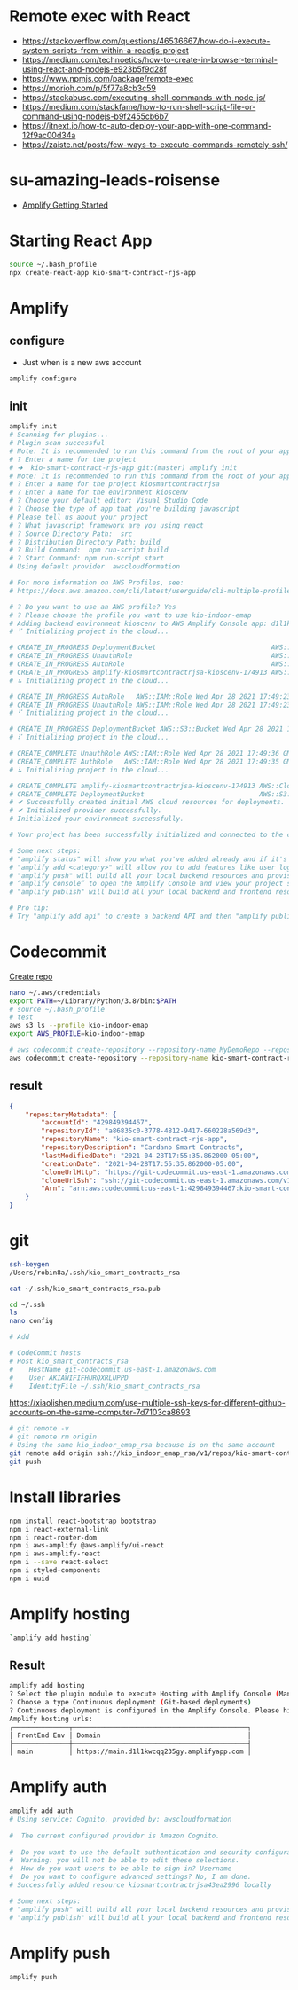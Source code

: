 # Remote exec with React
- https://stackoverflow.com/questions/46536667/how-do-i-execute-system-scripts-from-within-a-reactjs-project
- https://medium.com/technoetics/how-to-create-in-browser-terminal-using-react-and-nodejs-e923b5f9d28f
- https://www.npmjs.com/package/remote-exec
- https://morioh.com/p/5f77a8cb3c59
- https://stackabuse.com/executing-shell-commands-with-node-js/
- https://medium.com/stackfame/how-to-run-shell-script-file-or-command-using-nodejs-b9f2455cb6b7    
- https://itnext.io/how-to-auto-deploy-your-app-with-one-command-12f9ac00d34a
- https://zaiste.net/posts/few-ways-to-execute-commands-remotely-ssh/


# su-amazing-leads-roisense
- [Amplify Getting Started](https://docs.amplify.aws/start)

# Starting React App

```sh
source ~/.bash_profile
npx create-react-app kio-smart-contract-rjs-app
```

# Amplify

## configure

- Just when is a new aws account
```sh
amplify configure
```


## init

```sh
amplify init
# Scanning for plugins...
# Plugin scan successful
# Note: It is recommended to run this command from the root of your app directory
# ? Enter a name for the project 
# ➜  kio-smart-contract-rjs-app git:(master) amplify init
# Note: It is recommended to run this command from the root of your app directory
# ? Enter a name for the project kiosmartcontractrjsa
# ? Enter a name for the environment kioscenv
# ? Choose your default editor: Visual Studio Code
# ? Choose the type of app that you're building javascript
# Please tell us about your project
# ? What javascript framework are you using react
# ? Source Directory Path:  src
# ? Distribution Directory Path: build
# ? Build Command:  npm run-script build
# ? Start Command: npm run-script start
# Using default provider  awscloudformation

# For more information on AWS Profiles, see:
# https://docs.aws.amazon.com/cli/latest/userguide/cli-multiple-profiles.html

# ? Do you want to use an AWS profile? Yes
# ? Please choose the profile you want to use kio-indoor-emap
# Adding backend environment kioscenv to AWS Amplify Console app: d1l1kwcqq235gy
# ⠋ Initializing project in the cloud...

# CREATE_IN_PROGRESS DeploymentBucket                             AWS::S3::Bucket            Wed Apr 28 2021 17:49:22 GMT-0500 (Colombia Standard Time)               
# CREATE_IN_PROGRESS UnauthRole                                   AWS::IAM::Role             Wed Apr 28 2021 17:49:22 GMT-0500 (Colombia Standard Time)               
# CREATE_IN_PROGRESS AuthRole                                     AWS::IAM::Role             Wed Apr 28 2021 17:49:22 GMT-0500 (Colombia Standard Time)               
# CREATE_IN_PROGRESS amplify-kiosmartcontractrjsa-kioscenv-174913 AWS::CloudFormation::Stack Wed Apr 28 2021 17:49:17 GMT-0500 (Colombia Standard Time) User Initiated
# ⠦ Initializing project in the cloud...

# CREATE_IN_PROGRESS AuthRole   AWS::IAM::Role Wed Apr 28 2021 17:49:23 GMT-0500 (Colombia Standard Time) Resource creation Initiated
# CREATE_IN_PROGRESS UnauthRole AWS::IAM::Role Wed Apr 28 2021 17:49:23 GMT-0500 (Colombia Standard Time) Resource creation Initiated
# ⠋ Initializing project in the cloud...

# CREATE_IN_PROGRESS DeploymentBucket AWS::S3::Bucket Wed Apr 28 2021 17:49:23 GMT-0500 (Colombia Standard Time) Resource creation Initiated
# ⠏ Initializing project in the cloud...

# CREATE_COMPLETE UnauthRole AWS::IAM::Role Wed Apr 28 2021 17:49:36 GMT-0500 (Colombia Standard Time) 
# CREATE_COMPLETE AuthRole   AWS::IAM::Role Wed Apr 28 2021 17:49:35 GMT-0500 (Colombia Standard Time) 
# ⠧ Initializing project in the cloud...

# CREATE_COMPLETE amplify-kiosmartcontractrjsa-kioscenv-174913 AWS::CloudFormation::Stack Wed Apr 28 2021 17:49:46 GMT-0500 (Colombia Standard Time) 
# CREATE_COMPLETE DeploymentBucket                             AWS::S3::Bucket            Wed Apr 28 2021 17:49:44 GMT-0500 (Colombia Standard Time) 
# ✔ Successfully created initial AWS cloud resources for deployments.
# ✔ Initialized provider successfully.
# Initialized your environment successfully.

# Your project has been successfully initialized and connected to the cloud!

# Some next steps:
# "amplify status" will show you what you've added already and if it's locally configured or deployed
# "amplify add <category>" will allow you to add features like user login or a backend API
# "amplify push" will build all your local backend resources and provision it in the cloud
# “amplify console” to open the Amplify Console and view your project status
# "amplify publish" will build all your local backend and frontend resources (if you have hosting category added) and provision it in the cloud

# Pro tip:
# Try "amplify add api" to create a backend API and then "amplify publish" to deploy everything

```

# Codecommit

[Create repo](https://docs.aws.amazon.com/cli/latest/reference/codecommit/create-repository.html)
```sh
nano ~/.aws/credentials
export PATH=~/Library/Python/3.8/bin:$PATH
# source ~/.bash_profile
# test
aws s3 ls --profile kio-indoor-emap
export AWS_PROFILE=kio-indoor-emap

# aws codecommit create-repository --repository-name MyDemoRepo --repository-description "My demonstration repository" --tags Team=Saanvi
aws codecommit create-repository --repository-name kio-smart-contract-rjs-app --repository-description "Cardano Smart Contracts" --tags Team=kio --region us-east-1 

```

## result
```json
{
    "repositoryMetadata": {
        "accountId": "429849394467",
        "repositoryId": "a86835c0-3778-4812-9417-660228a569d3",
        "repositoryName": "kio-smart-contract-rjs-app",
        "repositoryDescription": "Cardano Smart Contracts",
        "lastModifiedDate": "2021-04-28T17:55:35.862000-05:00",
        "creationDate": "2021-04-28T17:55:35.862000-05:00",
        "cloneUrlHttp": "https://git-codecommit.us-east-1.amazonaws.com/v1/repos/kio-smart-contract-rjs-app",
        "cloneUrlSsh": "ssh://git-codecommit.us-east-1.amazonaws.com/v1/repos/kio-smart-contract-rjs-app",
        "Arn": "arn:aws:codecommit:us-east-1:429849394467:kio-smart-contract-rjs-app"
    }
}
```


# git

```sh
ssh-keygen
/Users/robin8a/.ssh/kio_smart_contracts_rsa

cat ~/.ssh/kio_smart_contracts_rsa.pub

```


```sh
cd ~/.ssh
ls
nano config

# Add

# CodeCommit hosts
# Host kio_smart_contracts_rsa
#    HostName git-codecommit.us-east-1.amazonaws.com
#    User AKIAWIFIFHURQXRLUPPD
#    IdentityFile ~/.ssh/kio_smart_contracts_rsa

```

https://xiaolishen.medium.com/use-multiple-ssh-keys-for-different-github-accounts-on-the-same-computer-7d7103ca8693

```sh
# git remote -v
# git remote rm origin
# Using the same kio_indoor_emap_rsa because is on the same account
git remote add origin ssh://kio_indoor_emap_rsa/v1/repos/kio-smart-contract-rjs-app
git push
```



# Install libraries
```sh
npm install react-bootstrap bootstrap
npm i react-external-link
npm i react-router-dom
npm i aws-amplify @aws-amplify/ui-react
npm i aws-amplify-react
npm i --save react-select
npm i styled-components
npm i uuid
```


# Amplify hosting
```sh
`amplify add hosting`
```
## Result
```sh
amplify add hosting
? Select the plugin module to execute Hosting with Amplify Console (Managed hosting with custom domains, Continuous deployment)
? Choose a type Continuous deployment (Git-based deployments)
? Continuous deployment is configured in the Amplify Console. Please hit enter once you connect your repository 
Amplify hosting urls: 
┌──────────────┬────────────────────────────────────────────┐
│ FrontEnd Env │ Domain                                     │
├──────────────┼────────────────────────────────────────────┤
│ main         │ https://main.d1l1kwcqq235gy.amplifyapp.com │
```

# Amplify auth

```sh
amplify add auth
# Using service: Cognito, provided by: awscloudformation
 
#  The current configured provider is Amazon Cognito. 
 
#  Do you want to use the default authentication and security configuration? Default configuration
#  Warning: you will not be able to edit these selections. 
#  How do you want users to be able to sign in? Username
#  Do you want to configure advanced settings? No, I am done.
# Successfully added resource kiosmartcontractrjsa43ea2996 locally

# Some next steps:
# "amplify push" will build all your local backend resources and provision it in the cloud
# "amplify publish" will build all your local backend and frontend resources (if you have hosting category added) and provision it in the cloud
```

# Amplify push

```sh
amplify push
```